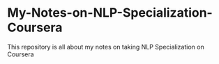 # My-Notes-on-NLP-Specialization-Coursera
This repository is all about my notes on taking NLP Specialization on Coursera 

